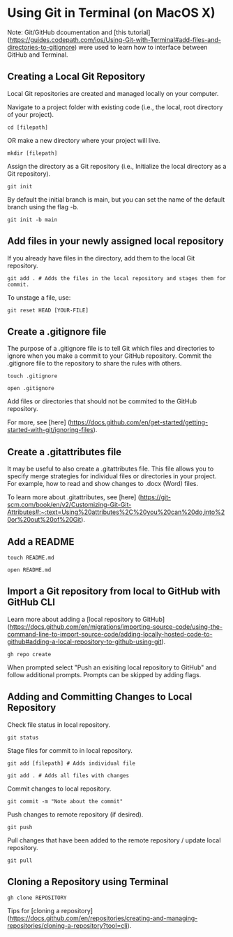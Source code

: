 # Using Git in Terminal (on MacOS X)

Note: Git/GitHub dcoumentation and [this tutorial] (https://guides.codepath.com/ios/Using-Git-with-Terminal#add-files-and-directories-to-gitignore) were used to learn how to interface between GitHub and Terminal.

## Creating a Local Git Repository

Local Git repositories are created and managed locally on your computer.

Navigate to a project folder with existing code (i.e., the local, root directory of your project).

```
cd [filepath]
```

OR make a new directory where your project will live.

```
mkdir [filepath]
```
Assign the directory as a Git repository (i.e., Initialize the local directory as a Git repository).

```
git init
```

By default the initial branch is main, but you can set the name of the default branch using the flag -b.

```
git init -b main 
```

## Add files in your newly assigned local repository

If you already have files in the directory, add them to the local Git repository.

```
git add . # Adds the files in the local repository and stages them for commit.
```

To unstage a file, use:

```
git reset HEAD [YOUR-FILE]
```

## Create a .gitignore file

The purpose of a .gitignore file is to tell Git which files and directories to ignore when you make a commit to your GitHub repository. Commit the .gitignore file to the repository to share the rules with others.

```
touch .gitignore
```
```
open .gitignore
```

Add files or directories that should not be commited to the GitHub repository.

For more, see [here] (https://docs.github.com/en/get-started/getting-started-with-git/ignoring-files).

## Create a .gitattributes file

It may be useful to also create a .gitattributes file. This file allows you to specify merge strategies for individual files or directories in your project. For example, how to read and show changes to .docx (Word) files.

To learn more about .gitattributes, see [here] (https://git-scm.com/book/en/v2/Customizing-Git-Git-Attributes#:~:text=Using%20attributes%2C%20you%20can%20do,into%20or%20out%20of%20Git).

## Add a README

```
touch README.md
```
```
open README.md
```

## Import a Git repository from local to GitHub with GitHub CLI

Learn more about adding a [local repository to GitHub] (https://docs.github.com/en/migrations/importing-source-code/using-the-command-line-to-import-source-code/adding-locally-hosted-code-to-github#adding-a-local-repository-to-github-using-git).

```
gh repo create
```

When prompted select "Push an exisiting local repository to GitHub" and follow additional prompts. Prompts can be skipped by adding flags.


## Adding and Committing Changes to Local Repository 

Check file status in local repository.

```
git status
```

Stage files for commit to in local repository. 

```
git add [filepath] # Adds individual file
```
```
git add . # Adds all files with changes
```

Commit changes to local repository.

```
git commit -m "Note about the commit"
```

Push changes to remote repository (if desired).

```
git push
```

Pull changes that have been added to the remote repository / update local repository.

```
git pull
```

## Cloning a Repository using Terminal

```
gh clone REPOSITORY
```

Tips for [cloning a repository] (https://docs.github.com/en/repositories/creating-and-managing-repositories/cloning-a-repository?tool=cli).







